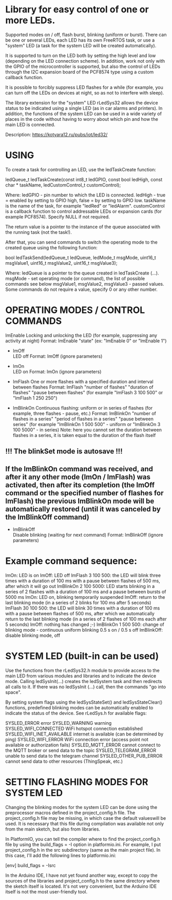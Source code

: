 # Library for easy control of one or more LEDs.

Supported modes on / off, flash burst, blinking (uniform or burst). There can be one or several LEDs, each LED has its own FreeRTOS task, or use a "system" LED (a task for the system LED will be created automatically).

It is supported to turn on the LED both by setting the high level and low (depending on the LED connection scheme). In addition, work not only with the GPIO of the microcontroller is supported, but also the control of LEDs through the I2C expansion board of the PCF8574 type using a custom callback function.

It is possible to forcibly suppress LED flashes for a while (for example, you can turn off the LEDs on devices at night, so as not to interfere with sleep).

The library extension for the "system" LED rLedSys32 allows the device status to be indicated using a single LED (as in car alarms and printers). In addition, the functions of the system LED can be used in a wide variety of places in the code without having to worry about which pin and how the main LED is connected.

Description: https://kotyara12.ru/pubs/iot/led32/


# USING

To create a task for controlling an LED, use the ledTaskCreate function:

ledQueue_t ledTaskCreate(const int8_t ledGPIO, const bool ledHigh, const char * taskName, ledCustomControl_t customControl);

Where:
ledGPIO - pin number to which the LED is connected.
ledHigh - true = enabled by setting to GPIO high, false = by setting to GPIO low.
taskName is the name of the task, for example "ledRed" or "ledAlarm".
customControl is a callback function to control addressable LEDs or expansion cards (for example PCF8574). Specify NULL if not required.

The return value is a pointer to the instance of the queue associated with the running task (not the task!).

After that, you can send commands to switch the operating mode to the created queue using the following function:

bool ledTaskSend(ledQueue_t ledQueue, ledMode_t msgMode, uint16_t msgValue1, uint16_t msgValue2, uint16_t msgValue3);

Where:
ledQueue is a pointer to the queue created in ledTaskCreate (...).
msgMode - set operating mode (or command), the list of possible commands see below
msgValue1, msgValue2, msgValue3 - passed values. Some commands do not require a value, specify 0 or any other number.


# OPERATING MODES / CONTROL COMMANDS

lmEnable
Locking and unlocking the LED (for example, suppressing any activity at night)
Format: lmEnable "state" (ex: "lmEnable 0" or "lmEnable 1")
   
- lmOff			
LED off
Format: lmOff (ignore parameters)

- lmOn			
LED on
Format: lmOn (ignore parameters)

- lmFlash
One or more flashes with a specified duration and interval between flashes
Format: lmFlash "number of flashes" "duration of flashes" "pause between flashes"
(for example "lmFlash 3 100 500" or "lmFlash 1 250 250")

- lmBlinkOn
Continuous flashing: uniform or in series of flashes (for example, three flashes - pause, etc.)
Format: lmBlinkOn "number of flashes in a series" "period of flashes in a series" "pause between series"
(for example "lmBlinkOn 1 500 500" - uniform or "lmBlinkOn 3 100 5000" - in series)
Note: here you cannot set the duration between flashes in a series, it is taken equal to the duration of the flash itself

!!! The blinkSet mode is autosave !!!
-------------------------------
If the lmBlinkOn command was received, and after it any other mode (lmOn / lmFlash) was activated, then after its completion (the lmOff command or the specified number of flashes for lmFlash) the previous lmBlinkOn mode will be automatically restored (until it was canceled by the lmBlinkOff command)
-------------------------------

- lmBlinkOff  
Disable blinking (waiting for next command)
Format: lmBlinkOff (ignore parameters)


# Example command sequence:

lmOn:                 LED is on
lmOff:                LED off
lmFlash 3 100 500:    the LED will blink three times with a duration of 100 ms with a pause between flashes of 500 ms, after which it will go out
lmBlinkOn 2 100 5000: LED starts blinking in a series of 2 flashes with a duration of 100 ms and a pause between bursts of 5000 ms
lmOn:                 LED on, blinking temporarily suspended
lmOff:                return to the last blinking mode (in a series of 2 blinks for 100 ms after 5 seconds)
lmFlash 30 100 500:   the LED will blink 30 times with a duration of 100 ms with a pause between flashes of 500 ms, after which we automatically return to the last blinking mode (in a series of 2 flashes of 100 ms each after 5 seconds)
lmOff:                nothing has changed ;-)
lmBlinkOn 1 500 500:  change of blinking mode - continuous uniform blinking 0.5 s on / 0.5 s off
lmBlinkOff:           disable blinking mode, off


# SYSTEM LED (built-in can be used)

Use the functions from the rLedSys32.h module to provide access to the main LED from various modules and libraries and to indicate the device mode. Calling ledSysInit(...) creates the ledSystem task and then redirects all calls to it. If there was no ledSysInit (...) call, then the commands "go into space".

By setting system flags using the ledSysStateSet() and ledSysStateClear() functions, predefined blinking modes can be automatically enabled to indicate the status of the device.
See rLedSys.h for available flags:

SYSLED_ERROR                error
SYSLED_WARNING              warning
SYSLED_WIFI_CONNECTED       WiFi hotspot connection established
SYSLED_WIFI_INET_AVAILABLE  internet is available (can be determined by ping)
SYSLED_WIFI_ERROR           WiFi connection error (access point not available or authorization fails)
SYSLED_MQTT_ERROR           cannot connect to the MQTT broker or send data to the topic
SYSLED_TELEGRAM_ERROR       unable to send data to the telegram channel
SYSLED_OTHER_PUB_ERROR      cannot send data to other resources (ThingSpeak, etc.)


# SETTING FLASHING MODES FOR SYSTEM LED

Changing the blinking modes for the system LED can be done using the preprocessor macros defined in the project_config.h file. The project_config.h file may be missing, in which case the default values ​​will be used.
It is necessary that this file during compilation was available not only from the main sketch, but also from libraries.

In PlatformIO, you can tell the compiler where to find the project_config.h file by using the build_flags = -I<directory> option in platformio.ini.
For example, I put project_config.h in the src subdirectory (same as the main project file). In this case, I'll add the following lines to platformio.ini:

[env]
build_flags = -Isrc

In the Arduino IDE, I have not yet found another way, except to copy the sources of the libraries and project_config.h to the same directory where the sketch itself is located. It's not very convenient, but the Arduino IDE itself is not the most user-friendly tool.
